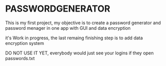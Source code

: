 # PASSWORDGENERATOR

This is my first project, my objective is to create a password generator and password menager in one app with GUI and data encryption

it's Work in progress, the last remaing finishing step is to add data encryption system

DO NOT USE IT YET, everybody would just see your logins if they open passwords.txt
